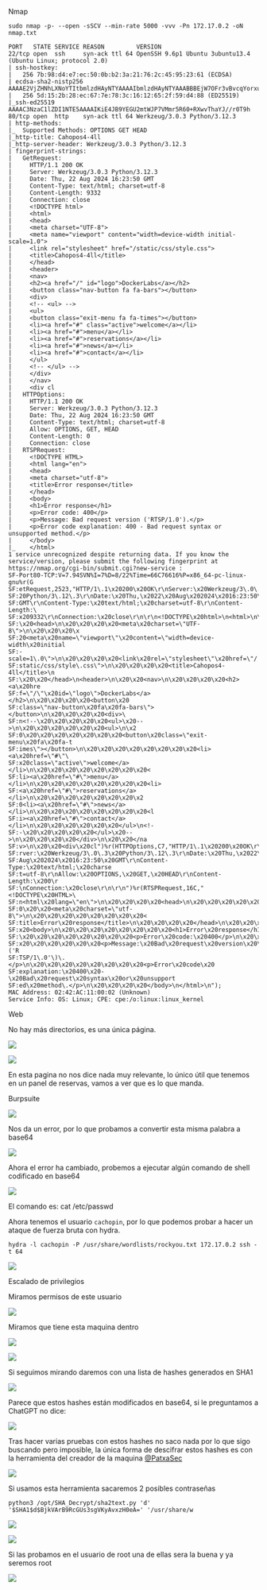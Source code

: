 


Nmap

```
sudo nmap -p- --open -sSCV --min-rate 5000 -vvv -Pn 172.17.0.2 -oN nmap.txt
```

```
PORT   STATE SERVICE REASON         VERSION
22/tcp open  ssh     syn-ack ttl 64 OpenSSH 9.6p1 Ubuntu 3ubuntu13.4 (Ubuntu Linux; protocol 2.0)
| ssh-hostkey: 
|   256 7b:98:d4:e7:ec:50:0b:b2:3a:21:76:2c:45:95:23:61 (ECDSA)
| ecdsa-sha2-nistp256 AAAAE2VjZHNhLXNoYTItbmlzdHAyNTYAAAAIbmlzdHAyNTYAAABBBEjW7OFr3vBvcqYorxu8cbiAsLnl1KxEId5AjI88T+pHcpP1tlFZROjtLlMTl6/qbg3SvyDoh75cLiLq/nG5d1U=
|   256 5d:15:2b:28:ec:67:7e:78:3c:16:12:65:2f:59:d4:88 (ED25519)
|_ssh-ed25519 AAAAC3NzaC1lZDI1NTE5AAAAIKiE4JB9YEGU2mtWJP7VMmr5R60+RXwvThaYJ//r0T9h
80/tcp open  http    syn-ack ttl 64 Werkzeug/3.0.3 Python/3.12.3
| http-methods: 
|_  Supported Methods: OPTIONS GET HEAD
|_http-title: Cahopos4-4ll
|_http-server-header: Werkzeug/3.0.3 Python/3.12.3
| fingerprint-strings: 
|   GetRequest: 
|     HTTP/1.1 200 OK
|     Server: Werkzeug/3.0.3 Python/3.12.3
|     Date: Thu, 22 Aug 2024 16:23:50 GMT
|     Content-Type: text/html; charset=utf-8
|     Content-Length: 9332
|     Connection: close
|     <!DOCTYPE html>
|     <html>
|     <head>
|     <meta charset="UTF-8">
|     <meta name="viewport" content="width=device-width initial-scale=1.0">
|     <link rel="stylesheet" href="/static/css/style.css">
|     <title>Cahopos4-4ll</title>
|     </head>
|     <header>
|     <nav>
|     <h2><a href="/" id="logo">DockerLabs</a></h2>
|     <button class="nav-button fa fa-bars"></button>
|     <div>
|     <!-- <ul> -->
|     <ul>
|     <button class="exit-menu fa fa-times"></button>
|     <li><a href="#" class="active">welcome</a></li>
|     <li><a href="#">menu</a></li>
|     <li><a href="#">reservations</a></li>
|     <li><a href="#">news</a></li>
|     <li><a href="#">contact</a></li>
|     </ul>
|     <!-- </ul> -->
|     </div>
|     </nav>
|     <div cl
|   HTTPOptions: 
|     HTTP/1.1 200 OK
|     Server: Werkzeug/3.0.3 Python/3.12.3
|     Date: Thu, 22 Aug 2024 16:23:50 GMT
|     Content-Type: text/html; charset=utf-8
|     Allow: OPTIONS, GET, HEAD
|     Content-Length: 0
|     Connection: close
|   RTSPRequest: 
|     <!DOCTYPE HTML>
|     <html lang="en">
|     <head>
|     <meta charset="utf-8">
|     <title>Error response</title>
|     </head>
|     <body>
|     <h1>Error response</h1>
|     <p>Error code: 400</p>
|     <p>Message: Bad request version ('RTSP/1.0').</p>
|     <p>Error code explanation: 400 - Bad request syntax or unsupported method.</p>
|     </body>
|_    </html>
1 service unrecognized despite returning data. If you know the service/version, please submit the following fingerprint at https://nmap.org/cgi-bin/submit.cgi?new-service :
SF-Port80-TCP:V=7.94SVN%I=7%D=8/22%Time=66C76616%P=x86_64-pc-linux-gnu%r(G
SF:etRequest,2523,"HTTP/1\.1\x20200\x20OK\r\nServer:\x20Werkzeug/3\.0\.3\x
SF:20Python/3\.12\.3\r\nDate:\x20Thu,\x2022\x20Aug\x202024\x2016:23:50\x20
SF:GMT\r\nContent-Type:\x20text/html;\x20charset=utf-8\r\nContent-Length:\
SF:x209332\r\nConnection:\x20close\r\n\r\n<!DOCTYPE\x20html>\n<html>\n\x20
SF:\x20<head>\n\x20\x20\x20\x20<meta\x20charset=\"UTF-8\">\n\x20\x20\x20\x
SF:20<meta\x20name=\"viewport\"\x20content=\"width=device-width\x20initial
SF:-scale=1\.0\">\n\x20\x20\x20\x20<link\x20rel=\"stylesheet\"\x20href=\"/
SF:static/css/style\.css\">\n\x20\x20\x20\x20<title>Cahopos4-4ll</title>\n
SF:\x20\x20</head>\n<header>\n\x20\x20<nav>\n\x20\x20\x20\x20<h2><a\x20hre
SF:f=\"/\"\x20id=\"logo\">DockerLabs</a></h2>\n\x20\x20\x20\x20<button\x20
SF:class=\"nav-button\x20fa\x20fa-bars\"></button>\n\x20\x20\x20\x20<div>\
SF:n<!--\x20\x20\x20\x20\x20<ul>\x20-->\n\x20\x20\x20\x20\x20\x20<ul>\n\x2
SF:0\x20\x20\x20\x20\x20\x20\x20<button\x20class=\"exit-menu\x20fa\x20fa-t
SF:imes\"></button>\n\x20\x20\x20\x20\x20\x20\x20\x20<li><a\x20href=\"#\"\
SF:x20class=\"active\">welcome</a></li>\n\x20\x20\x20\x20\x20\x20\x20\x20<
SF:li><a\x20href=\"#\">menu</a></li>\n\x20\x20\x20\x20\x20\x20\x20\x20<li>
SF:<a\x20href=\"#\">reservations</a></li>\n\x20\x20\x20\x20\x20\x20\x20\x2
SF:0<li><a\x20href=\"#\">news</a></li>\n\x20\x20\x20\x20\x20\x20\x20\x20<l
SF:i><a\x20href=\"#\">contact</a></li>\n\x20\x20\x20\x20\x20\x20</ul>\n<!-
SF:-\x20\x20\x20\x20\x20</ul>\x20-->\n\x20\x20\x20\x20</div>\n\x20\x20</na
SF:v>\n\x20\x20<div\x20cl")%r(HTTPOptions,C7,"HTTP/1\.1\x20200\x20OK\r\nSe
SF:rver:\x20Werkzeug/3\.0\.3\x20Python/3\.12\.3\r\nDate:\x20Thu,\x2022\x20
SF:Aug\x202024\x2016:23:50\x20GMT\r\nContent-Type:\x20text/html;\x20charse
SF:t=utf-8\r\nAllow:\x20OPTIONS,\x20GET,\x20HEAD\r\nContent-Length:\x200\r
SF:\nConnection:\x20close\r\n\r\n")%r(RTSPRequest,16C,"<!DOCTYPE\x20HTML>\
SF:n<html\x20lang=\"en\">\n\x20\x20\x20\x20<head>\n\x20\x20\x20\x20\x20\x2
SF:0\x20\x20<meta\x20charset=\"utf-8\">\n\x20\x20\x20\x20\x20\x20\x20\x20<
SF:title>Error\x20response</title>\n\x20\x20\x20\x20</head>\n\x20\x20\x20\
SF:x20<body>\n\x20\x20\x20\x20\x20\x20\x20\x20<h1>Error\x20response</h1>\n
SF:\x20\x20\x20\x20\x20\x20\x20\x20<p>Error\x20code:\x20400</p>\n\x20\x20\
SF:x20\x20\x20\x20\x20\x20<p>Message:\x20Bad\x20request\x20version\x20\('R
SF:TSP/1\.0'\)\.</p>\n\x20\x20\x20\x20\x20\x20\x20\x20<p>Error\x20code\x20
SF:explanation:\x20400\x20-\x20Bad\x20request\x20syntax\x20or\x20unsupport
SF:ed\x20method\.</p>\n\x20\x20\x20\x20</body>\n</html>\n");
MAC Address: 02:42:AC:11:00:02 (Unknown)
Service Info: OS: Linux; CPE: cpe:/o:linux:linux_kernel
```



Web

No hay más directorios, es una única página.

![](https://hacking-3.gitbook.io/~gitbook/image?url=https%3A%2F%2F2700507804-files.gitbook.io%2F%7E%2Ffiles%2Fv0%2Fb%2Fgitbook-x-prod.appspot.com%2Fo%2Fspaces%252FXLTbJaeg92PRVBDD3bHb%252Fuploads%252FKjUCgIeO2PO4CM3le6Fk%252Fspaces_ahcNR6VKhCehPgx4pP6z_uploads_GUCxVqH0z4dAsBRAOtnu_image.webp%3Falt%3Dmedia%26token%3D3d63063c-cc0b-4fc6-a2aa-74d92cf9ac2e&width=768&dpr=4&quality=100&sign=91227e65&sv=1)

![](https://hacking-3.gitbook.io/~gitbook/image?url=https%3A%2F%2F2700507804-files.gitbook.io%2F%7E%2Ffiles%2Fv0%2Fb%2Fgitbook-x-prod.appspot.com%2Fo%2Fspaces%252FXLTbJaeg92PRVBDD3bHb%252Fuploads%252FGGn6tgW2Bc4C3kY6phYp%252Fspaces_ahcNR6VKhCehPgx4pP6z_uploads_JtUz9ROz6H3cPCuHLMTi_image.webp%3Falt%3Dmedia%26token%3D600f7e50-b060-4efc-aa2f-9f47831d68d3&width=768&dpr=4&quality=100&sign=2b6af827&sv=1)

En esta pagina no nos dice nada muy relevante, lo único útil que tenemos en un panel de reservas, vamos a ver que es lo que manda.

Burpsuite

![](https://hacking-3.gitbook.io/~gitbook/image?url=https%3A%2F%2F2700507804-files.gitbook.io%2F%7E%2Ffiles%2Fv0%2Fb%2Fgitbook-x-prod.appspot.com%2Fo%2Fspaces%252FXLTbJaeg92PRVBDD3bHb%252Fuploads%252Fb4SQJs8k7Iwd101VvqPN%252Fimage.png%3Falt%3Dmedia%26token%3D0a8fbab4-a5f9-4693-bd49-6f1069681f1b&width=768&dpr=4&quality=100&sign=2c338cf0&sv=1)

Nos da un error, por lo que probamos a convertir esta misma palabra a base64

![](https://hacking-3.gitbook.io/~gitbook/image?url=https%3A%2F%2F2700507804-files.gitbook.io%2F%7E%2Ffiles%2Fv0%2Fb%2Fgitbook-x-prod.appspot.com%2Fo%2Fspaces%252FXLTbJaeg92PRVBDD3bHb%252Fuploads%252Fgc8rKf41XLnI6crH2dHQ%252Fspaces_ahcNR6VKhCehPgx4pP6z_uploads_rA8CHjfbK4eq7coOQ8Fj_image.webp%3Falt%3Dmedia%26token%3D182045cb-9535-49ac-a0be-d234386fa364&width=768&dpr=4&quality=100&sign=feb7cda1&sv=1)

Ahora el error ha cambiado, probemos a ejecutar algún comando de shell codificado en base64

![](https://hacking-3.gitbook.io/~gitbook/image?url=https%3A%2F%2F2700507804-files.gitbook.io%2F%7E%2Ffiles%2Fv0%2Fb%2Fgitbook-x-prod.appspot.com%2Fo%2Fspaces%252FXLTbJaeg92PRVBDD3bHb%252Fuploads%252FPGdmBBvSQKN2MhORNhSj%252Fspaces_ahcNR6VKhCehPgx4pP6z_uploads_B0msQb9gcxsP7cKrMbc2_image.webp%3Falt%3Dmedia%26token%3Dcf44d4b3-9875-4fdf-a6fd-4f0af0ef2ab2&width=768&dpr=4&quality=100&sign=805c4403&sv=1)

El comando es: cat /etc/passwd

Ahora tenemos el usuario `cachopin`, por lo que podemos probar a hacer un ataque de fuerza bruta con hydra.

```
hydra -l cachopin -P /usr/share/wordlists/rockyou.txt 172.17.0.2 ssh -t 64
```

![](https://hacking-3.gitbook.io/~gitbook/image?url=https%3A%2F%2F2700507804-files.gitbook.io%2F%7E%2Ffiles%2Fv0%2Fb%2Fgitbook-x-prod.appspot.com%2Fo%2Fspaces%252FXLTbJaeg92PRVBDD3bHb%252Fuploads%252FvVzlfUASDYprdMikQa2c%252Fspaces_ahcNR6VKhCehPgx4pP6z_uploads_ZCxjSI3ejWsyu79sQHaP_image.webp%3Falt%3Dmedia%26token%3D27b5ce39-2c86-4542-bc9c-d0c55a25d0e7&width=768&dpr=4&quality=100&sign=d27cfb38&sv=1)



Escalado de privilegios

Miramos permisos de este usuario

![](https://hacking-3.gitbook.io/~gitbook/image?url=https%3A%2F%2F2700507804-files.gitbook.io%2F%7E%2Ffiles%2Fv0%2Fb%2Fgitbook-x-prod.appspot.com%2Fo%2Fspaces%252FXLTbJaeg92PRVBDD3bHb%252Fuploads%252FZWe5ZhUyeUPUXkfUonVB%252Fimage.png%3Falt%3Dmedia%26token%3Dfb5def66-71e4-4012-86d0-205a83a7117b&width=768&dpr=4&quality=100&sign=64dcb2d5&sv=1)

Miramos que tiene esta maquina dentro

![](https://hacking-3.gitbook.io/~gitbook/image?url=https%3A%2F%2F2700507804-files.gitbook.io%2F%7E%2Ffiles%2Fv0%2Fb%2Fgitbook-x-prod.appspot.com%2Fo%2Fspaces%252FXLTbJaeg92PRVBDD3bHb%252Fuploads%252FD1b4tIIFZVrJ2X3Avj6f%252Fimage.png%3Falt%3Dmedia%26token%3D7ae74eec-832b-491c-84d4-2640963d2363&width=768&dpr=4&quality=100&sign=7185a370&sv=1)



![](https://hacking-3.gitbook.io/~gitbook/image?url=https%3A%2F%2F2700507804-files.gitbook.io%2F%7E%2Ffiles%2Fv0%2Fb%2Fgitbook-x-prod.appspot.com%2Fo%2Fspaces%252FXLTbJaeg92PRVBDD3bHb%252Fuploads%252FEPVqimWWuTzucKt7tU74%252Fimage.png%3Falt%3Dmedia%26token%3D11f11e84-5e17-4bfb-a119-ca1b5470cef4&width=768&dpr=4&quality=100&sign=659faeeb&sv=1)

Si seguimos mirando daremos con una lista de hashes generados en SHA1

![](https://hacking-3.gitbook.io/~gitbook/image?url=https%3A%2F%2F2700507804-files.gitbook.io%2F%7E%2Ffiles%2Fv0%2Fb%2Fgitbook-x-prod.appspot.com%2Fo%2Fspaces%252FXLTbJaeg92PRVBDD3bHb%252Fuploads%252FELhwwQqyO7s3cMuVYiSc%252Fimage.png%3Falt%3Dmedia%26token%3Dfcd0d5bb-ae87-4968-86e7-dc66de79a020&width=768&dpr=4&quality=100&sign=c5e2bc56&sv=1)

Parece que estos hashes están modificados en base64, si le preguntamos a ChatGPT no dice:

![](https://hacking-3.gitbook.io/~gitbook/image?url=https%3A%2F%2F2700507804-files.gitbook.io%2F%7E%2Ffiles%2Fv0%2Fb%2Fgitbook-x-prod.appspot.com%2Fo%2Fspaces%252FXLTbJaeg92PRVBDD3bHb%252Fuploads%252F9sDOUIOg3SQDKB72rmee%252Fspaces_ahcNR6VKhCehPgx4pP6z_uploads_wen1hQtavE4a08uHykC3_image.webp%3Falt%3Dmedia%26token%3Dbb6e2ebe-5cd8-427b-b0b8-ca4cae480424&width=768&dpr=4&quality=100&sign=15adc2ac&sv=1)

Tras hacer varias pruebas con estos hashes no saco nada por lo que sigo buscando pero imposible, la única forma de descifrar estos hashes es con la herramienta del creador de la maquina [@PatxaSec](https://github.com/PatxaSec/SHA_Decrypt)

![](https://hacking-3.gitbook.io/~gitbook/image?url=https%3A%2F%2F2700507804-files.gitbook.io%2F%7E%2Ffiles%2Fv0%2Fb%2Fgitbook-x-prod.appspot.com%2Fo%2Fspaces%252FXLTbJaeg92PRVBDD3bHb%252Fuploads%252Fsh0LDtFWRjZaC8E682L9%252Fimage.png%3Falt%3Dmedia%26token%3Da8d1effd-7f7f-493a-9c35-9dfda8e420fe&width=768&dpr=4&quality=100&sign=ba5d25f6&sv=1)

Si usamos esta herramienta sacaremos 2 posibles contraseñas

```
python3 /opt/SHA_Decrypt/sha2text.py 'd' '$SHA1$d$BjkVArB9RcGUs3sgVKyAvxzH0eA=' '/usr/share/w
```

![](https://hacking-3.gitbook.io/~gitbook/image?url=https%3A%2F%2F2700507804-files.gitbook.io%2F%7E%2Ffiles%2Fv0%2Fb%2Fgitbook-x-prod.appspot.com%2Fo%2Fspaces%252FXLTbJaeg92PRVBDD3bHb%252Fuploads%252FWVz5RE9Y1PWtPL9wIQYe%252Fspaces_ahcNR6VKhCehPgx4pP6z_uploads_hcCceDKMwvGhgxWJrILN_image.webp%3Falt%3Dmedia%26token%3Df3013d5d-2ed3-48b1-b9a2-7449da216e52&width=768&dpr=4&quality=100&sign=c7a74f7d&sv=1)

![](https://hacking-3.gitbook.io/~gitbook/image?url=https%3A%2F%2F2700507804-files.gitbook.io%2F%7E%2Ffiles%2Fv0%2Fb%2Fgitbook-x-prod.appspot.com%2Fo%2Fspaces%252FXLTbJaeg92PRVBDD3bHb%252Fuploads%252FQzOy5C8JTuwV9qALLlpa%252Fspaces_ahcNR6VKhCehPgx4pP6z_uploads_XTvMxVP41nFKyRlDmmVR_image.webp%3Falt%3Dmedia%26token%3De2a30a6d-3c09-4bb1-9a9c-d3741f8d3475&width=768&dpr=4&quality=100&sign=64ad2097&sv=1)

Si las probamos en el usuario de root una de ellas sera la buena y ya seremos root

![](https://hacking-3.gitbook.io/~gitbook/image?url=https%3A%2F%2F2700507804-files.gitbook.io%2F%7E%2Ffiles%2Fv0%2Fb%2Fgitbook-x-prod.appspot.com%2Fo%2Fspaces%252FXLTbJaeg92PRVBDD3bHb%252Fuploads%252Fz1CqwnK8LGcaW4CDVHCG%252Fspaces_ahcNR6VKhCehPgx4pP6z_uploads_BF8EH3BdjJxECHF3dwE4_image.webp%3Falt%3Dmedia%26token%3Df5aadc28-aa87-4e72-8c5d-b24e28ac2e0e&width=768&dpr=4&quality=100&sign=8dccd2a7&sv=1)
